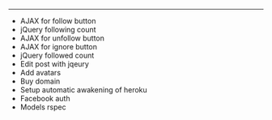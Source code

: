 ---
* AJAX for follow button
* jQuery following count
* AJAX for unfollow button
* AJAX for ignore button
* jQuery followed count
* Edit post with jqeury
* Add avatars
* Buy domain
* Setup automatic awakening of heroku
* Facebook auth
* Models rspec